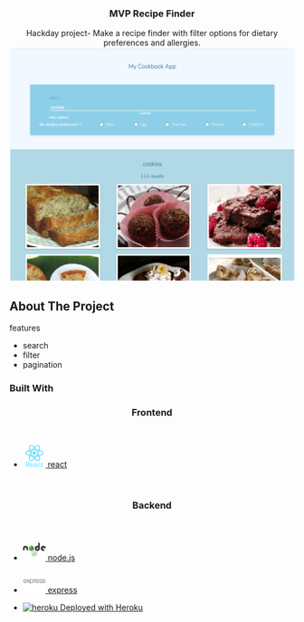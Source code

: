 <!-- ABOUT THE PROJECT -->
  <h3 align="center">MVP Recipe Finder</h3>
  <p align="center">
Hackday project- Make a recipe finder with filter options for dietary preferences and allergies.
    <img src="images\screenshot.png" alt="screenshot">
  </p>

## About The Project

features

- search
- filter
- pagination

### Built With

 <h3 align="center">Frontend</h3>
<br />

- <a href="https://reactjs.org/" target="_blank"> <img src="https://raw.githubusercontent.com/devicons/devicon/master/icons/react/react-original-wordmark.svg" alt="react" width="40" height="40"/> </a>[react](https://reactjs.org/)
<br />
<h3 align="center">Backend</h3>
 <br />

- <a href="https://nodejs.org" target="_blank"> <img src="https://raw.githubusercontent.com/devicons/devicon/master/icons/nodejs/nodejs-original-wordmark.svg" alt="nodejs" width="40" height="40"/> </a>[node.js](https://nodejs.org)

- <a href="https://expressjs.com" target="_blank"> <img src="https://raw.githubusercontent.com/devicons/devicon/master/icons/express/express-original-wordmark.svg" alt="express" width="40" height="40"/> </a>[express](https://expressjs.com)

- </a> <a href="https://heroku.com" target="_blank"> <img src="https://www.vectorlogo.zone/logos/heroku/heroku-icon.svg" alt="heroku" width="40" height="40"/> </a>[Deployed with Heroku](https://recipe-finder-mvp.herokuapp.com/)
